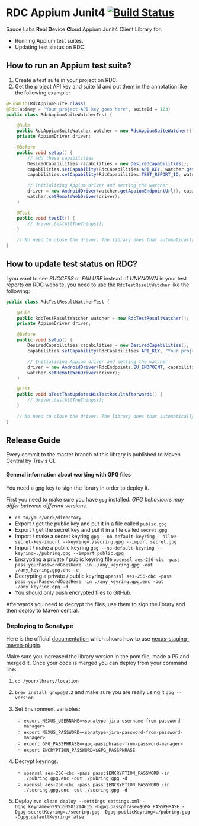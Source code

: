 # RDC Appium Junit4 [![Build Status](https://travis-ci.org/saucelabs/rdc-appium-junit4.svg?branch=master)](https://travis-ci.org/saucelabs/rdc-appium-junit4)

Sauce Labs **R**eal **D**evice **C**loud Appium Junit4 Client Library for:

* Running Appium test suites.
* Updating test status on RDC.

## How to run an Appium test suite?
1. Create a test suite in your project on RDC.
2. Get the project API key and suite Id and put them in the annotation like the following example:

```java
@RunWith(RdcAppiumSuite.class)
@Rdc(apiKey = "Your project API key goes here", suiteId = 123)
public class RdcAppiumSuiteWatcherTest {

	@Rule
	public RdcAppiumSuiteWatcher watcher = new RdcAppiumSuiteWatcher();
	private AppiumDriver driver;

	@Before
	public void setup() {
		// Add these capabilities
		DesiredCapabilities capabilities = new DesiredCapabilities();
		capabilities.setCapability(RdcCapabilities.API_KEY, watcher.getApiKey());
		capabilities.setCapability(RdcCapabilities.TEST_REPORT_ID, watcher.getTestReportId());

		// Initializing Appium driver and setting the watcher
		driver = new AndroidDriver(watcher.getAppiumEndpointUrl(), capabilities);
		watcher.setRemoteWebDriver(driver);
	}

	@Test
	public void testIt() {
		// driver.testAllTheThings();
	}

	// No need to close the driver. The library does that automatically.
}
```

## How to update test status on RDC?
I you want to see *SUCCESS* or *FAILURE* instead of *UNKNOWN* in your test reports on RDC website, you need to use the `RdcTestResultWatcher` like the following:
```java
public class RdcTestResultWatcherTest {

	@Rule
	public RdcTestResultWatcher watcher = new RdcTestResultWatcher();
	private AppiumDriver driver;

	@Before
	public void setup() {
		DesiredCapabilities capabilities = new DesiredCapabilities();
		capabilities.setCapability(RdcCapabilities.API_KEY, "Your project API key");

		// Initializing Appium driver and setting the watcher
		driver = new AndroidDriver(RdcEndpoints.EU_ENDPOINT, capabilities);
		watcher.setRemoteWebDriver(driver);
	}

	@Test
	public void aTestThatUpdatesHisTestResultAfterwards() {
		// driver.testAllTheThings();
	}

	// No need to close the driver. The library does that automatically.
}
```

## Release Guide

Every commit to the master branch of this library is published to Maven Central
by Travis CI.

#### General information about working with GPG files

You need a gpg key to sign the library in order to deploy it.

First you need to make sure you have `gpg` installed. _GPG behaviours may differ between different versions_.
* `cd to/your/work/directory`.
* Export / get the public key and put it in a file called `public.gpg`
* Export / get the secret key and put it in a file called `secret.gpg`
* Import / make a secret keyring `gpg --no-default-keyring --allow-secret-key-import --keyring=./secring.gpg --import secret.gpg`
* Import / make a public keyring `gpg --no-default-keyring --keyring=./pubring.gpg --import public.gpg`
* Encrypting a private / public keyring file `openssl aes-256-cbc -pass pass:yourPasswordGoesHere -in ./any_keyring.gpg -out ./any_keyring.gpg.enc -e`
* Decrypting a private / public keyring `openssl aes-256-cbc -pass pass:yourPasswordGoesHere -in ./any_keyring.gpg.enc -out ./any_keyring.gpg -d`
* You should only push encrypted files to GitHub.


Afterwards you need to decrypt the files, use them to sign the library and then deploy to Maven central.

### Deploying to Sonatype

Here is the official [documentation](https://central.sonatype.org/pages/apache-maven.html) which shows how to use [nexus-staging-maven-plugin](https://mvnrepository.com/artifact/org.sonatype.plugins/nexus-staging-maven-plugin).

Make sure you increased the library version in the pom file, made a PR and merged it. Once your code is merged you can deploy from your command line:

1. `cd /your/lbrary/location`

2. `brew install gnupg@2.2` and make sure you are really using it `gpg --version`

3. Set Environment variables:
	* `export NEXUS_USERNAME=<sonatype-jira-username-from-password-manager>`
	* `export NEXUS_PASSWORD=<sonatype-jira-password-from-password-manager>`
	* `export GPG_PASSPHRASE=<gpg-passphrase-from-password-manager>`
	* `export ENCRYPTION_PASSWORD=$GPG_PASSPHRASE`
	
4. Decrypt keyrings:
	* `openssl aes-256-cbc -pass pass:$ENCRYPTION_PASSWORD -in ./pubring.gpg.enc -out ./pubring.gpg -d`
	* `openssl aes-256-cbc -pass pass:$ENCRYPTION_PASSWORD -in ./secring.gpg.enc -out ./secring.gpg -d`

5. Deploy `mvn clean deploy --settings settings.xml -Dgpg.keyname=6995350981214615 -Dgpg.passphrase=$GPG_PASSPHRASE -Dgpg.secretKeyring=./secring.gpg -Dgpg.publicKeyring=./pubring.gpg -Dgpg.defaultKeyring=false`
 
